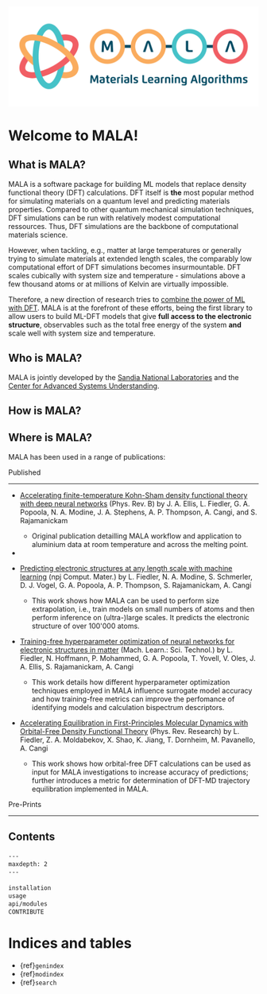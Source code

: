 ![image](./img/logos/mala_horizontal.png)

# Welcome to MALA!

## What is MALA?

MALA is a software package for building ML models that replace
density functional theory (DFT) calculations. DFT itself is **the** most
popular method for simulating materials on a quantum level and predicting 
materials properties. Compared to other quantum mechanical simulation 
techniques, DFT simulations can be run with relatively modest computational 
ressources. Thus, DFT simulations are the backbone of computational materials 
science. 

However, when tackling, e.g., matter at large temperatures or generally trying 
to simulate materials at extended length scales, the comparably low 
computational effort of DFT simulations becomes insurmountable. DFT scales 
cubically with system size and temperature - simulations above a few thousand 
atoms or at millions of Kelvin are virtually impossible. 

Therefore, a new direction of research tries to [combine the power of ML with DFT](https://journals.aps.org/prmaterials/abstract/10.1103/PhysRevMaterials.6.040301).
MALA is at the forefront of these efforts, being the first library to allow 
users to build ML-DFT models that give **full access to the electronic structure**,
observables such as the total free energy of the system **and** scale well with
system size and temperature.

## Who is MALA?

MALA is jointly developed by the [Sandia National Laboratories](https://www.sandia.gov/)
and the [Center for Advanced Systems Understanding](https://www.casus.science/).

## How is MALA? 




## Where is MALA? 

MALA has been used in a range of publications:

Published
*********

- [Accelerating finite-temperature Kohn-Sham density functional theory with deep neural networks](https://www.doi.org/10.1103/PhysRevB.104.035120) (Phys. Rev. B)
  by J. A. Ellis, L. Fiedler, G. A. Popoola, N. A. Modine, J. A. Stephens, A. P. Thompson, A. Cangi, and S. Rajamanickam

  - Original publication detailling MALA workflow and application to aluminium data at room temperature and across the melting point.
- 
- [Predicting electronic structures at any length scale with machine learning](https://doi.org/10.1038/s41524-023-01070-z) (npj Comput. Mater.)
  by L. Fiedler, N. A. Modine, S. Schmerler, D. J. Vogel, G. A. Popoola, A. P. Thompson, S. Rajamanickam, A. Cangi

  - This work shows how MALA can be used to perform size extrapolation, i.e., train models on small numbers of atoms and then perform inference on
    (ultra-)large scales. It predicts the electronic structure of over 100'000 atoms.

- [Training-free hyperparameter optimization of neural networks for electronic structures in matter](https://doi.org/10.1088/2632-2153/ac9956) (Mach. Learn.: Sci. Technol.)
  by L. Fiedler, N. Hoffmann, P. Mohammed, G. A. Popoola, T. Yovell, V. Oles, J. A. Ellis, S. Rajamanickam, A. Cangi

  - This work details how different hyperparameter optimization techniques employed in MALA influence surrogate model accuracy and how training-free metrics can
    improve the perfomance of identifying models and calculation bispectrum descriptors.

- [Accelerating Equilibration in First-Principles Molecular Dynamics with Orbital-Free Density Functional Theory](https://doi.org/10.1103/PhysRevResearch.4.043033) (Phys. Rev. Research)
  by L. Fiedler, Z. A. Moldabekov, X. Shao, K. Jiang, T. Dornheim, M. Pavanello, A. Cangi

  - This work shows how orbital-free DFT calculations can be used as input for MALA investigations to increase accuracy of predictions; further introduces
    a metric for determination of DFT-MD trajectory equilibration implemented in MALA.


Pre-Prints
***********





## Contents

```{toctree}
---
maxdepth: 2
---

installation
usage
api/modules
CONTRIBUTE
```

# Indices and tables

* {ref}`genindex`
* {ref}`modindex`
* {ref}`search`
